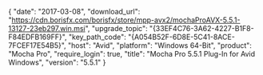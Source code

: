 {
  "date": "2017-03-08",
  "download_url": "https://cdn.borisfx.com/borisfx/store/mpp-avx2/mochaProAVX-5.5.1-13127-23eb297.win.msi",
  "upgrade_topic": "{33EF4C76-3A62-4227-B1F8-F84EDFB169FF}",
  "key_path_code": "{A054B52F-6D8E-5C41-8ACE-7FCEF17E54B5}",
  "host": "Avid",
  "platform": "Windows 64-Bit",
  "product": "Mocha Pro",
  "require_login": true,
  "title": "Mocha Pro 5.5.1 Plug-In for Avid Windows",
  "version": "5.5.1"
}
